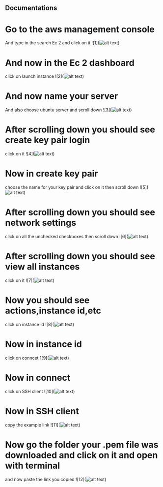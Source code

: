 ## Documentations

# Go to the aws management console
And type in the search Ec 2 and click on it
![1](![alt text](<../img folder/pic-1.png>))

# And now in the Ec 2 dashboard 
click on launch instance 
![2](![alt text](<../img folder/img 2.png>))

# And now name your server
And also choose ubuntu server and scroll down
![3](![alt text](<../img folder/img 3.png>))

# After scrolling down you should see create key pair login
click on it 
![4](![alt text](<../img folder/img 3.png>))

# Now in create key pair 
choose the name for your key pair and click on it then scroll down
![5](![alt text](<../img folder/img5.png>))

# After scrolling down you should see network settings 
click on all the unchecked checkboxes then scroll down
![6](![alt text](<../img folder/img 6.png>))

# After scrolling down you should see view all instances
click on it 
![7](![alt text](<../img folder/img 7.png>))

# Now you should see actions,instance id,etc
click on instance id
![8](![alt text](<../img folder/img 8.png>))

# Now in instance id 
click on conncet
1[9](![alt text](<../img folder/img 9.png>))

# Now in connect
click on SSH client
![10](![alt text](<../img folder/img 10.png>))

# Now in SSH client
copy the example link
![11](![alt text](<../img folder/img 11.png>))

# Now go the folder your .pem file was downloaded and click on it and open with terminal
and now paste the link you copied
![12](![alt text](<../img folder/Screen Shot 2024-08-19 at 20.30.58.png>))

